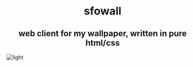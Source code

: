 <h1 align="center">
  sfowall
</h1>
<h2 align="center">
  web client for my wallpaper, written in pure html/css 
</h2>

![light](https://cdn.discordapp.com/attachments/955362477137362954/973706316931555338/2022-05-11_00-58.png)
